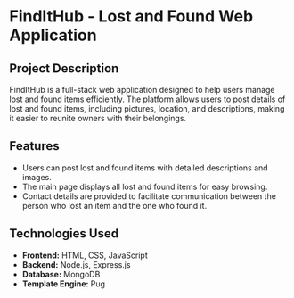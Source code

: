 # FindItHub - Lost and Found Web Application

## Project Description
FindItHub is a full-stack web application designed to help users manage lost and found items efficiently. The platform allows users to post details of lost and found items, including pictures, location, and descriptions, making it easier to reunite owners with their belongings.

## Features
- Users can post lost and found items with detailed descriptions and images.
- The main page displays all lost and found items for easy browsing.
- Contact details are provided to facilitate communication between the person who lost an item and the one who found it.

## Technologies Used
- **Frontend:** HTML, CSS, JavaScript
- **Backend:** Node.js, Express.js
- **Database:** MongoDB
- **Template Engine:** Pug
